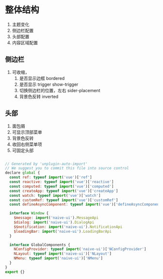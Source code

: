# 整体结构

1. 主题变化
2. 侧边栏配置
3. 头部配置
4. 内容区域配置

## 侧边栏

1. 可收缩，
   1. 是否显示边框 bordered
   2. 是否显示 trigger show-trigger
   3. 切换侧边栏的位置，左右 sider-placement
   4. 背景色反转 inverted

## 头部

1. 面包屑
2. 可显示顶部菜单
3. 背景色反转
4. 收回右侧菜单项
5. 可固定头部

```js

// Generated by 'unplugin-auto-import'
// We suggest you to commit this file into source control
declare global {
  const ref: typeof import('vue')['ref']
  const reactive: typeof import('vue')['reactive']
  const computed: typeof import('vue')['computed']
  const createApp: typeof import('vue')['createApp']
  const watch: typeof import('vue')['watch']
  const customRef: typeof import('vue')['customRef']
  const defineAsyncComponent: typeof import('vue')['defineAsyncComponent']

  interface Window {
    $message: import('naive-ui').MessageApi
    $dialog: import('naive-ui').DialogApi
    $$notification: import('naive-ui').NotificationApi
    $loadingBar: import('naive-ui').LoadingBarApi
  }

  interface GlobalComponents {
    NConfigProvider: typeof import('naive-ui')['NConfigProvider']
    NLayout: typeof import('naive-ui')['NLayout']
    NMenu: typeof import('naive-ui')['NMenu']
  }
}
export {}

```
